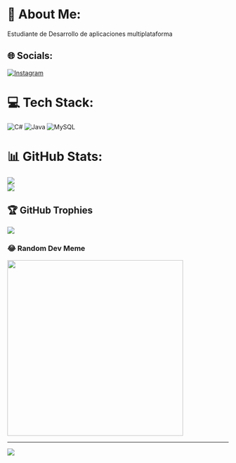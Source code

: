 # 💫 About Me:
Estudiante de Desarrollo de aplicaciones multiplataforma


## 🌐 Socials:
[![Instagram](https://img.shields.io/badge/Instagram-%23E4405F.svg?logo=Instagram&logoColor=white)](https://instagram.com/vitin_salva) 

# 💻 Tech Stack:
![C#](https://img.shields.io/badge/c%23-%23239120.svg?style=for-the-badge&logo=csharp&logoColor=white) ![Java](https://img.shields.io/badge/java-%23ED8B00.svg?style=for-the-badge&logo=openjdk&logoColor=white) ![MySQL](https://img.shields.io/badge/mysql-%2300000f.svg?style=for-the-badge&logo=mysql&logoColor=white)
# 📊 GitHub Stats:
![](https://github-readme-stats.vercel.app/api?username=Victor-Salvador&theme=onedark&hide_border=true&include_all_commits=false&count_private=false)<br/>
![](https://github-readme-streak-stats.herokuapp.com/?user=Victor-Salvador&theme=onedark&hide_border=true)<br/>

## 🏆 GitHub Trophies
![](https://github-profile-trophy.vercel.app/?username=Victor-Salvador&theme=radical&no-frame=true&no-bg=true&margin-w=4)

### 😂 Random Dev Meme
<img src='https://randommeme-five.vercel.app/' style="height: 400px;"/>

---
[![](https://visitcount.itsvg.in/api?id=Victor-Salvador&icon=0&color=0)](https://visitcount.itsvg.in)

<!-- Proudly created with GPRM ( https://gprm.itsvg.in ) -->
